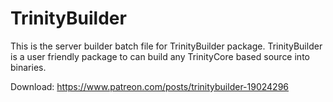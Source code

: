 # TrinityBuilder

This is the server builder batch file for TrinityBuilder package.
TrinityBuilder is a user friendly package to can build any TrinityCore based source into binaries.

Download:
https://www.patreon.com/posts/trinitybuilder-19024296
